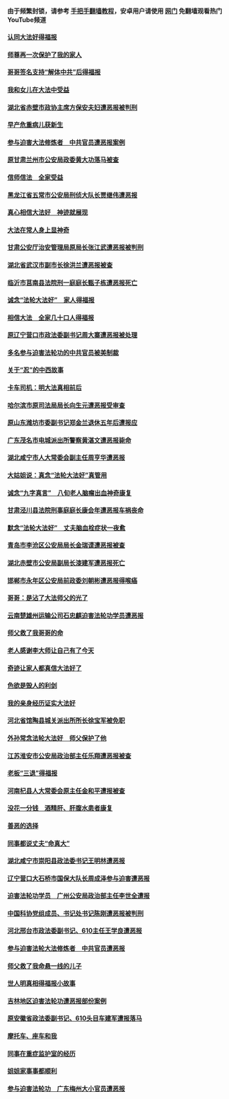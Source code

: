 #### 由于频繁封锁，请参考 [手把手翻墙教程](https://github.com/gfw-breaker/guides/wiki/)，安卓用户请使用 [网门](https://github.com/gfw-breaker/nogfw/blob/master/dl.md?t=02030900) 免翻墙观看热门YouTube频道 

#### [认同大法好得福报](../pages/78/417037.md?t=02030900) 

#### [师尊再一次保护了我的家人](../pages/78/417548.md?t=02030900) 

#### [哥哥签名支持“解体中共”后得福报](../pages/78/417445.md?t=02030900) 

#### [我和女儿在大法中受益](../pages/78/417126.md?t=02030900) 

#### [湖北省赤壁市政协主席方保安夫妇遭恶报被判刑](../pages/78/417461.md?t=02030900) 

#### [早产危重病儿获新生](../pages/78/415091.md?t=02030900) 

#### [参与迫害大法修炼者　中共官员遭恶报案例](../pages/78/417133.md?t=02030900) 

#### [原甘肃兰州市公安局政委黄大功落马被查](../pages/78/417071.md?t=02030900) 

#### [信师信法　全家受益](../pages/78/417034.md?t=02030900) 

#### [黑龙江省五常市公安局刑侦大队长贾继伟遭恶报](../pages/78/417088.md?t=02030900) 

#### [真心相信大法好　神迹就展现](../pages/78/417036.md?t=02030900) 

#### [大法在常人身上显神奇](../pages/78/416375.md?t=02030900) 

#### [甘肃公安厅治安管理局原局长张江武遭恶报被判刑](../pages/78/416853.md?t=02030900) 

#### [湖北省武汉市副市长徐洪兰遭恶报被查](../pages/78/416897.md?t=02030900) 

#### [临沂市莒南县法院刑一庭庭长甄子栋遭恶报死亡](../pages/78/416862.md?t=02030900) 

#### [诚念“法轮大法好”　家人得福报](../pages/78/416861.md?t=02030900) 

#### [相信大法　全家几十口人得福报](../pages/78/416859.md?t=02030900) 

#### [原辽宁营口市政法委副书记周大寨遭恶报被处理](../pages/78/416754.md?t=02030900) 

#### [多名参与迫害法轮功的中共官员被美制裁](../pages/78/416704.md?t=02030900) 

#### [关于“忍”的中西故事](../pages/78/416722.md?t=02030900) 

#### [卡车司机：明大法真相前后](../pages/78/416124.md?t=02030900) 

#### [哈尔滨市原司法局局长向生元遭恶报受审查](../pages/78/416570.md?t=02030900) 

#### [原山东潍坊市委副书记郑金兰退休五年后遭报应](../pages/78/416269.md?t=02030900) 

#### [广东茂名市电城派出所警察黄湛文遭恶报毙命](../pages/78/416610.md?t=02030900) 

#### [湖北咸宁市人大常委会副主任周亨华遭恶报](../pages/78/416560.md?t=02030900) 

#### [大姑姐说：真念“法轮大法好”真管用](../pages/78/416613.md?t=02030900) 

#### [诚念“九字真言”　八旬老人脑瘤出血神奇康复](../pages/78/416611.md?t=02030900) 

#### [甘肃泾川县法院刑事庭庭长康会年遭恶报车祸丧命](../pages/78/416561.md?t=02030900) 

#### [默念“法轮大法好”　丈夫脑血栓症状一夜愈](../pages/78/416076.md?t=02030900) 

#### [青岛市李沧区公安局局长金瑞谟遭恶报被查](../pages/78/416415.md?t=02030900) 

#### [湖北赤壁市公安局副局长漆建军遭恶报死亡](../pages/78/416205.md?t=02030900) 

#### [邯郸市永年区公安局前政委刘朝彬遭恶报得喉癌](../pages/78/416466.md?t=02030900) 

#### [哥哥：是沾了大法师父的光了](../pages/78/415085.md?t=02030900) 

#### [云南楚雄州运输公司石忠麒迫害法轮功学员遭恶报](../pages/78/416427.md?t=02030900) 

#### [师父救了我哥哥的命](../pages/78/415943.md?t=02030900) 

#### [老人感谢李大师让自己有了今天](../pages/78/415707.md?t=02030900) 

#### [奇迹让家人都真信大法好了](../pages/78/415708.md?t=02030900) 

#### [色欲是毁人的利剑](../pages/78/416216.md?t=02030900) 

#### [我的亲身经历证实大法好](../pages/78/416068.md?t=02030900) 

#### [河北省馆陶县城关派出所所长徐宝军被免职](../pages/78/416211.md?t=02030900) 

#### [外孙常念法轮大法好　师父保护了他](../pages/78/416218.md?t=02030900) 

#### [江苏淮安市公安局政治部主任乐翔遭恶报被查](../pages/78/416157.md?t=02030900) 

#### [老板“三退”得福报](../pages/78/415980.md?t=02030900) 

#### [河南杞县人大常委会原主任金和平遭报被查](../pages/78/416071.md?t=02030900) 

#### [没花一分钱　酒精肝、肝腹水患者康复](../pages/78/415310.md?t=02030900) 

#### [善恶的选择](../pages/78/416011.md?t=02030900) 

#### [同事都说丈夫“命真大”](../pages/78/415981.md?t=02030900) 

#### [湖北咸宁市崇阳县政法委书记王明林遭恶报](../pages/78/415811.md?t=02030900) 

#### [辽宁营口大石桥市国保大队长周成泽参与迫害遭恶报](../pages/78/415660.md?t=02030900) 

#### [迫害法轮功学员　广州公安局政治部主任李世全遭报](../pages/78/415848.md?t=02030900) 

#### [中国科协党组成员、书记处书记陈刚遭恶报被判刑](../pages/78/415897.md?t=02030900) 

#### [河北邢台市政法委副书记、610主任王学良遭恶报](../pages/78/415829.md?t=02030900) 

#### [参与迫害法轮大法修炼者　中共官员遭恶报](../pages/78/415745.md?t=02030900) 

#### [师父救了我命悬一线的儿子](../pages/78/415800.md?t=02030900) 

#### [世人明真相得福报小故事](../pages/78/415751.md?t=02030900) 

#### [吉林地区迫害法轮功遭恶报部份案例](../pages/78/415258.md?t=02030900) 

#### [原安徽省政法委副书记、610头目车建军遭报落马](../pages/78/415606.md?t=02030900) 

#### [摩托车、座车和我](../pages/78/415662.md?t=02030900) 

#### [同事在重症监护室的经历](../pages/78/415624.md?t=02030900) 

#### [姐姐家事事都顺利](../pages/78/415565.md?t=02030900) 

#### [参与迫害法轮功　广东梅州大小官员遭恶报](../pages/78/415560.md?t=02030900) 


